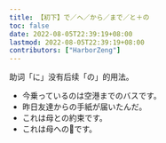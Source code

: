 ```yaml
---
title: 【初下】で／ヘ／から／まで／と＋の
toc: false
date: 2022-08-05T22:39:19+08:00
lastmod: 2022-08-05T22:39:19+08:00
contributors: ["HarborZeng"]
---
```


助词「に」没有后续「の」的用法。

- 今乗っているのは空港までのバスです。
- 昨日友達からの手紙が届いたんだ。
- これは母との約束です。
- これは母への🎁です。


